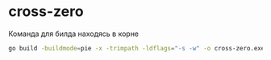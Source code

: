 # cross-zero

Команда для билда находясь в корне

```bash
go build -buildmode=pie -x -trimpath -ldflags="-s -w" -o cross-zero.exe ./cmd/main.go
```